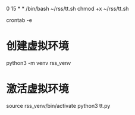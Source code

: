 0 15 * * /bin/bash ~/rss/tt.sh
chmod +x ~/rss/tt.sh

crontab -e

# 创建虚拟环境
python3 -m venv rss_venv
# 激活虚拟环境
source rss_venv/bin/activate
python3 tt.py